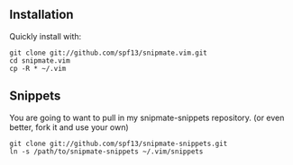 ## Installation
Quickly install with:

    git clone git://github.com/spf13/snipmate.vim.git
	cd snipmate.vim
	cp -R * ~/.vim

## Snippets
You are going to want to pull in my snipmate-snippets repository.
(or even better, fork it and use your own)

	git clone git://github.com/spf13/snipmate-snippets.git
	ln -s /path/to/snipmate-snippets ~/.vim/snippets
